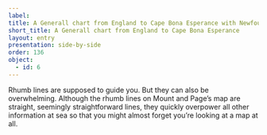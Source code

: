 ```yaml
---
label: 
title: A Generall chart from England to Cape Bona Esperance with Newfoundland and Brazile
short_title: A Generall chart from England to Cape Bona Esperance
layout: entry
presentation: side-by-side
order: 136
object:
  - id: 6
---
```

Rhumb lines are supposed to guide you. But they can also be overwhelming. Although the rhumb lines on Mount and Page’s map are straight, seemingly straightforward lines, they quickly overpower all other information at sea so that you might almost forget you’re looking at a map at all. 
